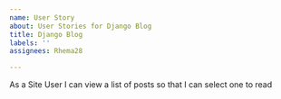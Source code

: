 ```yaml
---
name: User Story
about: User Stories for Django Blog
title: Django Blog
labels: ''
assignees: Rhema28

---
```


As a Site User I can view a list of posts so that I can select one to read
